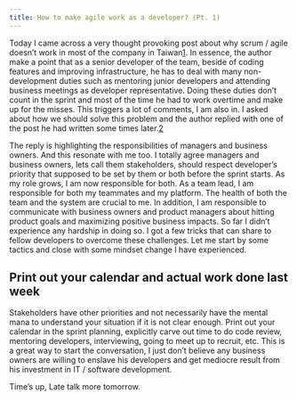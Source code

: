```yaml
---
title: How to make agile work as a developer? (Pt. 1)
---
```


Today I came across a very thought provoking post about why scrum / agile doesn’t work in most of the company in Taiwan[1]. In essence, the author make a point that as a senior developer of the team, beside of coding features and improving infrastructure, he has to deal with many non-development duties such as mentoring junior developers and attending business meetings as developer representative. Doing these duties don’t count in the sprint and most of the time he had to work overtime and make up for the misses. This triggers a lot of comments, I am also in. I asked about how we should solve this problem and the author replied with one of the post he had written some times later.[2]

The reply is highlighting the responsibilities of managers and business owners. And this resonate with me too. I totally agree managers and business owners, lets call them stakeholders, should respect developer’s priority that supposed to be set by them or both before the sprint starts. As my role grows, I am now responsible for both. As a team lead, I am responsible for both my teammates and my platform. The health of both the team and the system are crucial to me. In addition, I am responsible to communicate with business owners and product managers about hitting product goals and maximizing positive business impacts. So far I didn’t experience any hardship in doing so. I got a few tricks that can share to fellow developers to overcome these challenges. Let me start by some tactics and close with some mindset change I have experienced.

## Print out your calendar and actual work done last week

Stakeholders have other priorities and not necessarily have the mental mana to understand your situation if it is not clear enough. Print out your calendar in the sprint planning, explicitly carve out time to do code review, mentoring developers, interviewing, going to meet up to recruit, etc. This is a great way to start the conversation, I just don’t believe any business owners are willing to enslave his developers and get mediocre result from his investment in IT / software development.

Time’s up, Late talk more tomorrow.

[1]: [https://www.facebook.com/groups/616369245163622/permalink/1310132509120622/](https://www.facebook.com/groups/616369245163622/permalink/1310132509120622/)

[2]: [https://www.facebook.com/groups/616369245163622/permalink/1310148939118979/](https://www.facebook.com/groups/616369245163622/permalink/1310148939118979/)